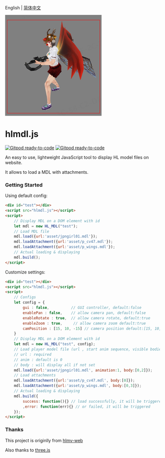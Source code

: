 English | [简体中文](README_cn.md)

![image](snapshot.png)

# hlmdl.js
[![Gitpod ready-to-code](https://img.shields.io/badge/version-1.0.0-green)](https://gitee.com/q695290484/hl-model.js)
[![Gitpod ready-to-code](https://img.shields.io/badge/Size-580KB-orange)](https://gitee.com/q695290484/hl-model.js/releases)

An easy to use, lightweight JavaScript tool to display HL model files on website. 

It allows to load a MDL with attachments.

### Getting Started

Using default config:
```html
<div id="test"></div>
<script src="hlmdl.js"></script>
<script>
    // Display MDL on a DOM element with id
    let mdl = new HL_MDL("test");
    // Load MDL file
    mdl.load({url:'asset/jpngirl01.mdl'});
    mdl.loadAttachment({url:'asset/p_cv47.mdl'});
    mdl.loadAttachment({url:'asset/p_wings.mdl'});
    // Actual loading & displaying
    mdl.build();
</script>
```

Customize settings:
```html
<div id="test"></div>
<script src="hlmdl.js"></script>
<script>
    // Configs
    let config = {
        gui : false,          // GUI controller, default:false
        enablePan : false,    // allow camera pan, default:false
        enableRotate : true,  // allow camera rotate, default:true
        enableZoom : true,     // allow camera zoom default:true
        camPosition : [15, 10, -15] // camera position default:[15, 10, -15]
    }
    // Display MDL on a DOM element with id
    let mdl = new HL_MDL("test", config);
    // Load player model file (url , start anim sequence, visible bodies)
    // url : required
    // anim : default is 0
    // body : will display all if not set
    mdl.load({url:'asset/jpngirl01.mdl', animation:1, body:[0,2]});
    // Load attachments
    mdl.loadAttachment({url:'asset/p_cv47.mdl', body:[0]});
    mdl.loadAttachment({url:'asset/p_wings.mdl', body:[0,3]});
    // Actual loading & displaying
    mdl.build({
        success: function(){} // load successfully, it will be triggered
        ,error: function(err){} // or failed, it will be triggered
    });
</script>
``` 

### Thanks
This project is originlly from [hlmv-web](https://github.com/crskycode/hlmv-web)

Also thanks to [three.js](https://github.com/mrdoob/three.js)
